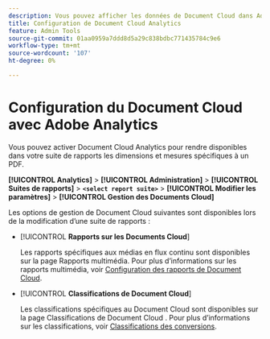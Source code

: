 ```yaml
---
description: Vous pouvez afficher les données de Document Cloud dans Adobe Analytics
title: Configuration de Document Cloud Analytics
feature: Admin Tools
source-git-commit: 01aa0959a7ddd8d5a29c838bdbc771435784c9e6
workflow-type: tm+mt
source-wordcount: '107'
ht-degree: 0%

---
```



# Configuration du Document Cloud avec Adobe Analytics

Vous pouvez activer Document Cloud Analytics pour rendre disponibles dans votre suite de rapports les dimensions et mesures spécifiques à un PDF.

**[!UICONTROL Analytics]** > **[!UICONTROL Administration]** > **[!UICONTROL Suites de rapports]** > **`<select report suite>`** > **[!UICONTROL Modifier les paramètres]** > **[!UICONTROL Gestion des Documents Cloud]**

Les options de gestion de Document Cloud suivantes sont disponibles lors de la modification d’une suite de rapports :

* [!UICONTROL **Rapports sur les Documents Cloud**]

   Les rapports spécifiques aux médias en flux continu sont disponibles sur la page Rapports multimédia. Pour plus d’informations sur les rapports multimédia, voir [Configuration des rapports de Document Cloud](/help/admin/admin/c-manage-report-suites/c-edit-report-suites/document-cloud-config.md).

* [!UICONTROL **Classifications de Document Cloud**]

   Les classifications spécifiques au Document Cloud sont disponibles sur la page Classifications de Document Cloud . Pour plus d’informations sur les classifications, voir [Classifications des conversions](/help/admin/admin/c-manage-report-suites/c-edit-report-suites/conversion-var-admin/conversion-classifications.md).